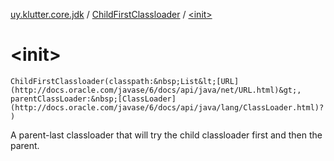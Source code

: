 [uy.klutter.core.jdk](../index.md) / [ChildFirstClassloader](index.md) / [&lt;init&gt;](.)


# &lt;init&gt;
`ChildFirstClassloader(classpath:&nbsp;List&lt;[URL](http://docs.oracle.com/javase/6/docs/api/java/net/URL.html)&gt;, parentClassLoader:&nbsp;[ClassLoader](http://docs.oracle.com/javase/6/docs/api/java/lang/ClassLoader.html)?)`

A parent-last classloader that will try the child classloader first and then the parent.


